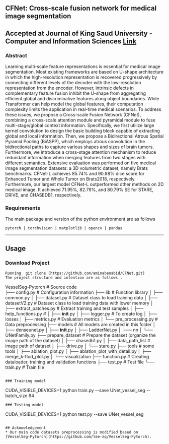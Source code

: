 ## CFNet: Cross-scale fusion network for medical image segmentation 

## Accepted at Journal of King Saud University - Computer and Information Sciences [Link](https://www.sciencedirect.com/science/article/pii/S131915782400212X)

### Abstract
Learning multi-scale feature representations is essential for medical image segmentation. Most existing frameworks
are based on U-shape architecture in which the high-resolution representation is recovered progressively by connecting
different levels of the decoder with the low-resolution representation from the encoder. However, intrinsic defects
in complementary feature fusion inhibit the U-shape from aggregating efficient global and discriminative features along
object boundaries. While Transformer can help model the global features, their computation complexity limits the application
in real-time medical scenarios. To address these issues, we propose a Cross-scale Fusion Network (CFNet), combining a 
cross-scale attention module and pyramidal module to fuse multi-stage/global context information. Specifically, we first 
utilize large kernel convolution to design the basic building block capable of extracting global and local information. 
Then, we propose a Bidirectional Atrous Spatial Pyramid Pooling (BiASPP), which employs atrous convolution in the bidirectional 
paths to capture various shapes and sizes of brain tumors. Furthermore, we introduce a cross-stage attention mechanism to reduce
redundant information when merging features from two stages with different semantics. Extensive evaluation was performed on five
medical image segmentation datasets: a 3D volumetric dataset, namely Brats benchmarks. CFNet-L achieves 85.74% and 90.98% dice score
for Enhanced Tumor and Whole Tumor on Brats2018, respectively. Furthermore, our largest model CFNet-L outperformed other
methods on 2D medical image. It achieved 71.95%, 82.79%, and 80.79% SE for STARE, DRIVE, and CHASEDB1, respectively.
### Requirements  
The main package and version of the python environment are as follows
```
pytorch | torchvision | matplotlib | opencv | pandas 
```      
---  
## Usage 
###  Download Project 
```
Running  git clone (https://github.com/aminabenabid/CFNet.git) 
The project structure and intention are as follows : 
```
VesselSeg-Pytorch			# Source code		
    ├── config.py		 	# Configuration information
    ├── lib			            # Function library
    │   ├── common.py
    │   ├── dataset.py		        # Dataset class to load training data
    │   ├── datasetV2.py		        # Dataset class to load training data with lower memory
    │   ├── extract_patches.py		# Extract training and test samples
    │   ├── help_functions.py		# 
    │   ├── __init__.py
    │   ├── logger.py 		        # To create log
    │   ├── losses
    │   ├── metrics.py		        # Evaluation metrics
    │   └── pre_processing.py		# Data preprocessing
    ├── models		        # All models are created in this folder
    │   ├── denseunet.py
    │   ├── __init__.py
    │   ├── LadderNet.py
    │   ├── nn
    │   └── UNetFamily.py
    ├── prepare_dataset	        # Prepare the dataset (organize the image path of the dataset)
    │   ├── chasedb1.py
    │   ├── data_path_list		  # image path of dataset
    │   ├── drive.py
    │   └── stare.py
    ├── tools			     # some tools
    │   ├── ablation_plot.py
    │   ├── ablation_plot_with_detail.py
    │   ├── merge_k-flod_plot.py
    │   └── visualization
    ├── function.py			        # Creating dataloader, training and validation functions 
    ├── test.py			            # Test file
    └── train.py			          # Train file
```

### Training model
```
CUDA_VISIBLE_DEVICES=1 python train.py --save UNet_vessel_seg --batch_size 64
```
### Testing model
```
CUDA_VISIBLE_DEVICES=1 python test.py --save UNet_vessel_seg  
```  

## Acknowledgement
* Our main code datasets preprocessing is modified based on [VesselSeg-Pytorch](https://github.com/lee-zq/VesselSeg-Pytorch).

